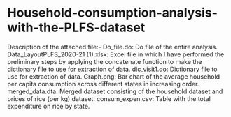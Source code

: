 # Household-consumption-analysis-with-the-PLFS-dataset

Description of the attached file:-
Do_file.do: Do file of the entire analysis.
Data_LayoutPLFS_2020-21 (1).xlsx: Excel file in which I have performed the preliminary steps by applying the concatenate function to make the dictionary file to use for extraction of data. 
dic_visit1.do: Dictionary file to use for extraction of data. 
Graph.png: Bar chart of the average household per capita consumption across different states in increasing order.
merged_data.dta: Merged dataset consisting of the household dataset and prices of rice (per kg) dataset.
consum_expen.csv: Table with the total expenditure on rice by state.
